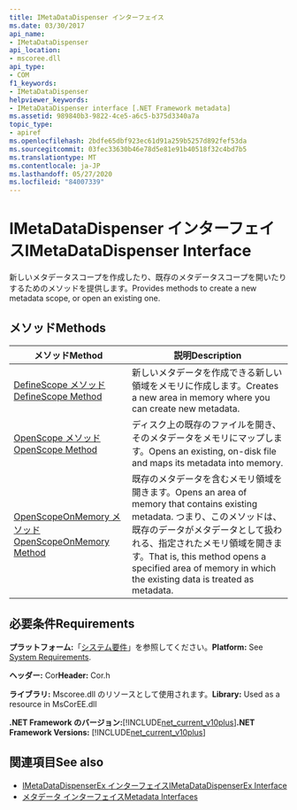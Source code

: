 ```yaml
---
title: IMetaDataDispenser インターフェイス
ms.date: 03/30/2017
api_name:
- IMetaDataDispenser
api_location:
- mscoree.dll
api_type:
- COM
f1_keywords:
- IMetaDataDispenser
helpviewer_keywords:
- IMetaDataDispenser interface [.NET Framework metadata]
ms.assetid: 989840b3-9822-4ce5-a6c5-b375d3340a7a
topic_type:
- apiref
ms.openlocfilehash: 2bdfe65dbf923ec61d91a259b5257d892fef53da
ms.sourcegitcommit: 03fec33630b46e78d5e81e91b40518f32c4bd7b5
ms.translationtype: MT
ms.contentlocale: ja-JP
ms.lasthandoff: 05/27/2020
ms.locfileid: "84007339"
---
```

# <a name="imetadatadispenser-interface"></a><span data-ttu-id="d5053-102">IMetaDataDispenser インターフェイス</span><span class="sxs-lookup"><span data-stu-id="d5053-102">IMetaDataDispenser Interface</span></span>
<span data-ttu-id="d5053-103">新しいメタデータスコープを作成したり、既存のメタデータスコープを開いたりするためのメソッドを提供します。</span><span class="sxs-lookup"><span data-stu-id="d5053-103">Provides methods to create a new metadata scope, or open an existing one.</span></span>  
  
## <a name="methods"></a><span data-ttu-id="d5053-104">メソッド</span><span class="sxs-lookup"><span data-stu-id="d5053-104">Methods</span></span>  
  
|<span data-ttu-id="d5053-105">メソッド</span><span class="sxs-lookup"><span data-stu-id="d5053-105">Method</span></span>|<span data-ttu-id="d5053-106">説明</span><span class="sxs-lookup"><span data-stu-id="d5053-106">Description</span></span>|  
|------------|-----------------|  
|[<span data-ttu-id="d5053-107">DefineScope メソッド</span><span class="sxs-lookup"><span data-stu-id="d5053-107">DefineScope Method</span></span>](imetadatadispenser-definescope-method.md)|<span data-ttu-id="d5053-108">新しいメタデータを作成できる新しい領域をメモリに作成します。</span><span class="sxs-lookup"><span data-stu-id="d5053-108">Creates a new area in memory where you can create new metadata.</span></span>|  
|[<span data-ttu-id="d5053-109">OpenScope メソッド</span><span class="sxs-lookup"><span data-stu-id="d5053-109">OpenScope Method</span></span>](imetadatadispenser-openscope-method.md)|<span data-ttu-id="d5053-110">ディスク上の既存のファイルを開き、そのメタデータをメモリにマップします。</span><span class="sxs-lookup"><span data-stu-id="d5053-110">Opens an existing, on-disk file and maps its metadata into memory.</span></span>|  
|[<span data-ttu-id="d5053-111">OpenScopeOnMemory メソッド</span><span class="sxs-lookup"><span data-stu-id="d5053-111">OpenScopeOnMemory Method</span></span>](imetadatadispenser-openscopeonmemory-method.md)|<span data-ttu-id="d5053-112">既存のメタデータを含むメモリ領域を開きます。</span><span class="sxs-lookup"><span data-stu-id="d5053-112">Opens an area of memory that contains existing metadata.</span></span> <span data-ttu-id="d5053-113">つまり、このメソッドは、既存のデータがメタデータとして扱われる、指定されたメモリ領域を開きます。</span><span class="sxs-lookup"><span data-stu-id="d5053-113">That is, this method opens a specified area of memory in which the existing data is treated as metadata.</span></span>|  
  
## <a name="requirements"></a><span data-ttu-id="d5053-114">必要条件</span><span class="sxs-lookup"><span data-stu-id="d5053-114">Requirements</span></span>  
 <span data-ttu-id="d5053-115">**プラットフォーム:**「[システム要件](../../get-started/system-requirements.md)」を参照してください。</span><span class="sxs-lookup"><span data-stu-id="d5053-115">**Platform:** See [System Requirements](../../get-started/system-requirements.md).</span></span>  
  
 <span data-ttu-id="d5053-116">**ヘッダー:** Cor</span><span class="sxs-lookup"><span data-stu-id="d5053-116">**Header:** Cor.h</span></span>  
  
 <span data-ttu-id="d5053-117">**ライブラリ:** Mscoree.dll のリソースとして使用されます。</span><span class="sxs-lookup"><span data-stu-id="d5053-117">**Library:** Used as a resource in MsCorEE.dll</span></span>  
  
 <span data-ttu-id="d5053-118">**.NET Framework のバージョン:**[!INCLUDE[net_current_v10plus](../../../../includes/net-current-v10plus-md.md)]</span><span class="sxs-lookup"><span data-stu-id="d5053-118">**.NET Framework Versions:** [!INCLUDE[net_current_v10plus](../../../../includes/net-current-v10plus-md.md)]</span></span>  
  
## <a name="see-also"></a><span data-ttu-id="d5053-119">関連項目</span><span class="sxs-lookup"><span data-stu-id="d5053-119">See also</span></span>

- [<span data-ttu-id="d5053-120">IMetaDataDispenserEx インターフェイス</span><span class="sxs-lookup"><span data-stu-id="d5053-120">IMetaDataDispenserEx Interface</span></span>](imetadatadispenserex-interface.md)
- [<span data-ttu-id="d5053-121">メタデータ インターフェイス</span><span class="sxs-lookup"><span data-stu-id="d5053-121">Metadata Interfaces</span></span>](metadata-interfaces.md)
